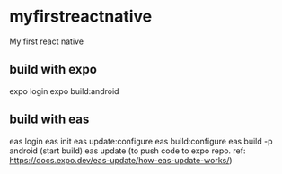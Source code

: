 # myfirstreactnative
My first react native

## build with expo
expo login
expo build:android

## build with eas
eas login
eas init
eas update:configure
eas build:configure
eas build -p android (start build)
eas update (to push code to expo repo. ref: https://docs.expo.dev/eas-update/how-eas-update-works/)